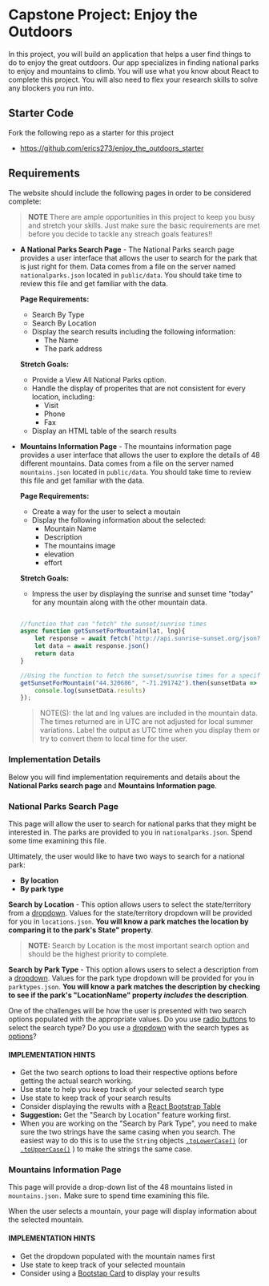 # Capstone Project: Enjoy the Outdoors
In this project, you will build an application that helps a user find things to do to enjoy the great outdoors. Our app specializes in finding national parks to enjoy and mountains to climb. You will use what you know about React to complete this project. You will also need to flex your research skills to solve any blockers you run into.

## Starter Code
Fork the following repo as a starter for this project

- https://github.com/erics273/enjoy_the_outdoors_starter

## Requirements
The website should include the following pages in order to be considered complete:

> **NOTE** There are ample opportunities in this project to keep you busy and stretch your skills.  Just make sure the basic requirements are met before you decide to tackle any streach goals features!!

- **A National Parks Search Page** - The National Parks search page provides a user interface that allows the user to search for the park that is just right for them.  Data comes from a file on the server named `nationalparks.json` located in `public/data`. You should take time to review this file and get familiar with the data.
  
  **Page Requirements:**
  - Search By Type
  - Search By Location
  - Display the search results including the following information:
    - The Name
    - The park address

  **Stretch Goals:**
  - Provide a View All National Parks option.
  - Handle the display of properites that are not consistent for every location, including:
    - Visit
    - Phone
    - Fax
  - Display an HTML table of the search results

- **Mountains Information Page** - The mountains information page provides a user interface that allows the user to explore the details of 48 different mountains. Data comes from a file on the server named `mountains.json` located in `public/data`. You should take time to review this file and get familiar with the data.

  **Page Requirements:**
  - Create a way for the user to select a moutain
  - Display the following information about the selected:
      - Mountain Name
      - Description
      - The mountains image
      - elevation
      - effort

  **Stretch Goals:**
  - Impress the user by displaying the sunrise and sunset time "today" for any mountain along with the other mountain data.

  ```js

  //function that can "fetch" the sunset/sunrise times
  async function getSunsetForMountain(lat, lng){
      let response = await fetch(`http://api.sunrise-sunset.org/json?lat=${lat}&lng=${lng}&date=today`)
      let data = await response.json()
      return data
  }

  //Using the function to fetch the sunset/sunrise times for a specific mountain 
  getSunsetForMountain("44.320686", "-71.291742").then(sunsetData => {
      console.log(sunsetData.results)
  });
  ```

  > NOTE(S): the lat and lng values are included in the mountain data. The times returned are in UTC are not adjusted for local summer variations. Label the output as UTC time when you display them or try to convert them to local time for the user. 

### Implementation Details
Below you will find implementation requirements and details about the **National Parks search page** and **Mountains Information page**.

### National Parks Search Page 
This page will allow the user to search for national parks that they might be interested in.  The parks are provided to you in `nationalparks.json`. Spend some time examining this file.

Ultimately, the user would like to have two ways to search for a national park:
 - **By location** 
 - **By park type**

**Search by Location** - This option allows users to select the state/territory from a [dropdown](https://developer.mozilla.org/en-US/docs/Web/HTML/Element/select). Values for the state/territory dropdown will be provided for you in `locations.json`.  **You will know a park matches the location by comparing it to the park's State" property**. 

> **NOTE:** Search by Location is the most important search option and should be the highest priority to complete.

**Search by Park Type** - This option allows users to select a description from a [dropdown](https://developer.mozilla.org/en-US/docs/Web/HTML/Element/select). Values for the park type dropdown will be provided for you in `parktypes.json`.  **You will know a park matches the description by checking to see if the park's "LocationName" property ***includes*** the description**. 

One of the challenges will be how the user is presented with two search options populated with the appropriate values. Do you use [radio buttons](https://developer.mozilla.org/en-US/docs/Web/HTML/Element/input/radio) to select the search type?  Do you use a [dropdown](https://developer.mozilla.org/en-US/docs/Web/HTML/Element/select) with the search types as [options](https://developer.mozilla.org/en-US/docs/Web/HTML/Element/option)?


#### IMPLEMENTATION HINTS

- Get the two search options to load their respective options before getting the actual search working.
- Use state to help you keep track of your selected search type
- Use state to keep track of your search results
- Consider displaying the rewults with a [React Bootstrap Table](https://react-bootstrap.netlify.app/docs/components/table#striped-rows)
- **Suggestion:** Get the "Search by Location" feature working first.
- When you are working on the "Search by Park Type", you need to make sure the two strings have the same casing when you search.  The easiest way to do this is to use the `String` objects [`.toLowerCase()`](https://mdn.io/toLowerCase)  (or [`.toUpperCase()`](https://mdn.io/toUpperCase) ) to make the strings the same case.

### Mountains Information Page
This page will provide a drop-down list of the 48 mountains listed in `mountains.json.` Make sure to spend time examining this file.

When the user selects a mountain, your page will display information about the selected mountain.

#### IMPLEMENTATION HINTS

- Get the dropdown populated with the mountain names first
- Use state to keep track of your selected mountain
- Consider using a [Bootstap Card](https://react-bootstrap.netlify.app/docs/components/cards#basic-example) to display your results
